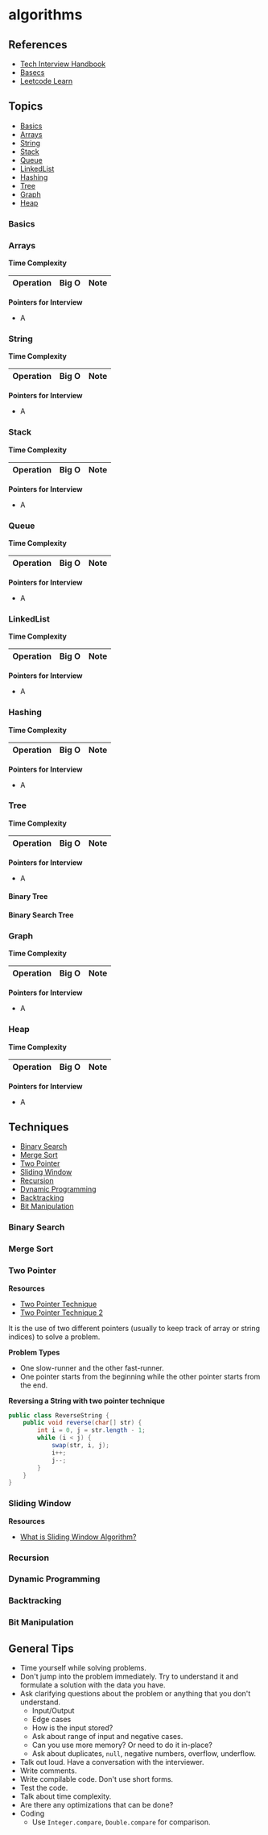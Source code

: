 # algorithms

## References

- [Tech Interview Handbook](https://www.techinterviewhandbook.org/)
- [Basecs](https://medium.com/basecs)
- [Leetcode Learn](https://leetcode.com/explore/learn/)

## Topics

- [Basics](#basics)
- [Arrays](#arrays)
- [String](#string)
- [Stack](#stack)
- [Queue](#queue)
- [LinkedList](#linkedlist)
- [Hashing](#hashing)
- [Tree](#tree)
- [Graph](#graph)
- [Heap](#heap)

### Basics

### Arrays

**Time Complexity**

| Operation | Big O | Note |
|-----------|-------|------|

**Pointers for Interview**
- A

### String

**Time Complexity**

| Operation | Big O | Note |
|-----------|-------|------|

**Pointers for Interview**
- A

### Stack

**Time Complexity**

| Operation | Big O | Note |
|-----------|-------|------|

**Pointers for Interview**
- A

### Queue

**Time Complexity**

| Operation | Big O | Note |
|-----------|-------|------|

**Pointers for Interview**
- A

### LinkedList

**Time Complexity**

| Operation | Big O | Note |
|-----------|-------|------|

**Pointers for Interview**
- A

### Hashing

**Time Complexity**

| Operation | Big O | Note |
|-----------|-------|------|

**Pointers for Interview**
- A

### Tree

**Time Complexity**

| Operation | Big O | Note |
|-----------|-------|------|

**Pointers for Interview**
- A

#### Binary Tree

#### Binary Search Tree

### Graph

**Time Complexity**

| Operation | Big O | Note |
|-----------|-------|------|

**Pointers for Interview**
- A

### Heap

**Time Complexity**

| Operation | Big O | Note |
|-----------|-------|------|

**Pointers for Interview**
- A

## Techniques

- [Binary Search](#binary-search)
- [Merge Sort](#merge-sort)
- [Two Pointer](#two-pointer)
- [Sliding Window](#sliding-window)
- [Recursion](#recursion)
- [Dynamic Programming](#dynamic-programming)
- [Backtracking](#backtracking)
- [Bit Manipulation](#bit-manipulation)

### Binary Search

### Merge Sort

### Two Pointer

**Resources**

- [Two Pointer Technique](https://www.codingninjas.com/codestudio/library/what-is-a-two-pointer-technique)
- [Two Pointer Technique 2](https://afteracademy.com/blog/what-is-the-two-pointer-technique)

It is the use of two different pointers (usually to keep track of array or string indices) to solve a problem.

**Problem Types**

- One slow-runner and the other fast-runner.
- One pointer starts from the beginning while the other pointer starts from the end.

**Reversing a String with two pointer technique**

```java
public class ReverseString {
    public void reverse(char[] str) {
        int i = 0, j = str.length - 1;
        while (i < j) {
            swap(str, i, j);
            i++;
            j--;
        }
    }
}
```

### Sliding Window

**Resources**

- [What is Sliding Window Algorithm?](https://stackoverflow.com/a/64111403/5331198)

### Recursion

### Dynamic Programming

### Backtracking

### Bit Manipulation

## General Tips

- Time yourself while solving problems.
- Don't jump into the problem immediately. Try to understand it and formulate a solution with the data you have.
- Ask clarifying questions about the problem or anything that you don't understand.
  - Input/Output
  - Edge cases
  - How is the input stored?
  - Ask about range of input and negative cases.
  - Can you use more memory? Or need to do it in-place?
  - Ask about duplicates, `null`, negative numbers, overflow, underflow.
- Talk out loud. Have a conversation with the interviewer.
- Write comments.
- Write compilable code. Don't use short forms.
- Test the code.
- Talk about time complexity.
- Are there any optimizations that can be done?
- Coding
  - Use `Integer.compare`, `Double.compare` for comparison.

